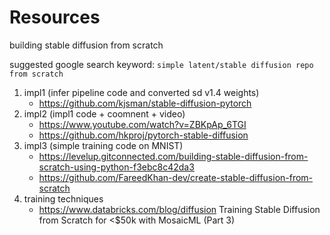

# Resources

building stable diffusion from scratch

suggested google search keyword: `simple latent/stable diffusion repo from scratch`

1. impl1 (infer pipeline code and converted sd v1.4 weights)
   - https://github.com/kjsman/stable-diffusion-pytorch
2. impl2 (impl1 code + coomnent + video)
   - https://www.youtube.com/watch?v=ZBKpAp_6TGI
   - https://github.com/hkproj/pytorch-stable-diffusion
3. impl3 (simple training code on MNIST)
   - https://levelup.gitconnected.com/building-stable-diffusion-from-scratch-using-python-f3ebc8c42da3
   - https://github.com/FareedKhan-dev/create-stable-diffusion-from-scratch
4. training techniques
   - https://www.databricks.com/blog/diffusion  Training Stable Diffusion from Scratch for <$50k with MosaicML (Part 3)

